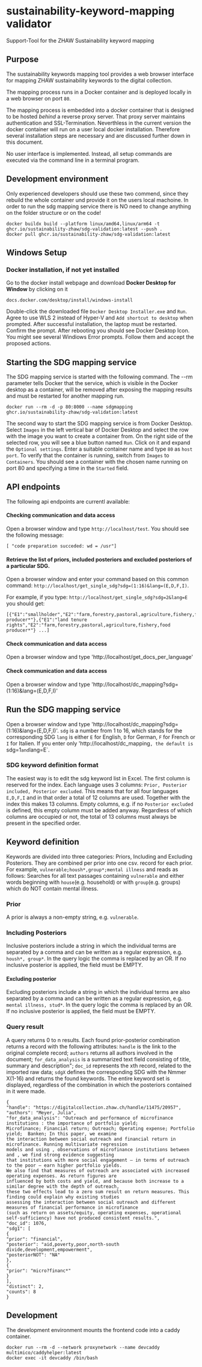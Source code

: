 # sustainability-keyword-mapping validator
Support-Tool for the ZHAW Sustainability keyword mapping

## Purpose

The sustainability keywords mapping tool provides a web browser interface for mapping ZHAW sustainability keywords to the digital collection.

The mapping process runs in a Docker container and is deployed locally in a web browser on port `80`.

The mapping process is embedded into a docker container that is designed to be hosted *behind* a reverse proxy server. That proxy server maintains authentication and SSL-Termination. Neverthless in the current version the docker container will run on a user local docker installation. Therefore several installation steps are necessary and are discussed further down in this document.

No user interface is implemented. Instead, all setup commands are executed via the command line in a terminal program.

## Development environment

Only experienced developers should use these two commend, since they rebuild the whole container und provide it on the users local machoine. 
In order to run the sdg mapping service there is NO need to change anything on the folder structure or on the code!
```
docker buildx build --platform linux/amd64,linux/arm64 -t ghcr.io/sustainability-zhaw/sdg-validation:latest --push .
docker pull ghcr.io/sustainability-zhaw/sdg-validation:latest
```

## Windows Setup

### Docker installation, if not yet installed
Go to the docker install webpage and download **Docker Desktop for Window** by clicking on it
``` 
docs.docker.com/desktop/install/windows-install
```
Double-click the downloaded file `Docker Desktop Installer.exe` and `Run`.
Agree to use WLS 2 instead of Hyper-V and `Add shortcut to desktop` when prompted.
After successful installation, the laptop must be restarted. Confirm the prompt.
After rebooting you should see Docker Desktop Icon.
You might see several Windiows Error prompts. Follow them and accept the proposed actions.

## Starting the SDG mapping service
The SDG mapping service is started with the following command. The --rm parameter tells Docker that the service, which is visible in the Docker desktop as a container, will be removed after exposing the mapping results and must be restarted for another mapping run.
```
docker run --rm -d -p 80:8000 --name sdgmapping ghcr.io/sustainability-zhaw/sdg-validation:latest
```
The second way to start the SDG mapping service is from Docker Desktop. Select `Images` in the left vertical bar of Docker Desktop and select the row with the image you want to create a container from. On the right side of the selected row, you will see a blue button named `Run`. Click on it and expand the `Optional settings`. Enter a suitable container name and type `80` as `host port`. To verify that the container is running, switch from `Images` to `Containers`. You should see a container with the chosen name running on port 80 and specifying a time in the `Started` field.

## API endpoints
The following api endpoints are currentl available:
#### Checking communication and data access
Open a browser window and type `http://localhost/test`.
You should see the following message: 
```
[ "code preparation succeded: wd = /usr"]
```
#### Retrieve the list of priors, included posteriors and excluded posteriors of a particular SDG.
Open a browser window and enter your command based on this common command: `http://localhost/get_single_sdg?sdg=(1:16)&lang=(E,D,F,I)`.

For example, if you type: `http://localhost/get_single_sdg?sdg=2&lang=E` you should get:
```
[{"E1":"smallholder","E2":"farm,forestry,pastoral,agriculture,fishery,food producer*"},{"E1":"land tenure rights","E2":"farm,forestry,pastoral,agriculture,fishery,food producer*"} ...]
```

#### Check communication and data access
Open a browser window and type 'http://localhost/get_docs_per_language'

#### Check communication and data access
Open a browser window and type 'http://localhost/dc_mapping?sdg=(1:16)&lang=(E,D,F,I)'

## Run the SDG mapping service
Open a browser window and type 'http://localhost/dc_mapping?sdg=(1:16)&lang=(E,D,F,I)'.
`sdg` is a number from 1 to 16, which stands for the corresponding SDG
`lang` is either `E` for English, `D` for German, `F` for French or `I` for Italien.
If you enter only 'http://localhost/dc_mapping`, the default is `sdg=1` and `lang=E`.

### SDG keyword definition format
The easiest way is to edit the sdg keyword list in Excel.
The first column is reserved for the index. Each language uses 3 columns: `Prior, Posterior included, Posterior excluded`. This means that for all four languages `E,D,F,I` and in that order a total of 12 columns are used. Together with the index this makes 13 columns. Empty columns, e.g. if no `Posterior excluded` is defined, this empty column must be added anyway. Regardless of which columns are occupied or not, the total of 13 columns must always be present in the specified order.

## Keyword definition
Keywords are divided into three categories: Priors, Including and Excluding Posteriors. They are combined per prior into one csv. record for each prior. For example, `vulnerable;housh*,group*;mental illness` and reads as follows: Searches for all text passages containing `vulnerable` and either words beginning with `house`(e.g. household) or with `group`(e.g. groups) which do NOT contain mental illness.
### Prior
A prior is always a non-empty string, e.g. `vulnerable`. 

### Including Posteriors
Inclusive posteriors include a string in which the individual terms are separated by a comma and can be written as a regular expression, e.g. `housh*, group*`. In the query logic the comma is replaced by an OR.  If no inclusive posterior is applied, the field must be EMPTY.  

#### Excluding posterior
Excluding posteriors include a string in which the individual terms are also separated by a comma and can be written as a regular expression, e.g. `mental illness, stud*`. In the query logic the comma is replaced by an OR. If no inclusive posterior is applied, the field must be EMPTY.    

### Query result
A query returns 0 to n results. Each found prior-posterior combination returns a record with the following attributes: `handle` is the link to the original complete record; `authors` returns all authors involved in the document; `for_data_analysis` is a summarized text field consisting of title, summary and description"; `doc_id` represents the xth record, related to the imported raw data; `sdgX` defines the corresponding SDG with the Nmmer X(1-16) and returns the found keywords. The entire keyword set is displayed, regardless of the combination in which the posteriors contained in it were made. 
```
{
"handle": "https://digitalcollection.zhaw.ch/handle/11475/20957",
"authors": "Meyer, Julia",
"for_data_analysis": "Outreach and performance of microfinance institutions : the importance of portfolio yield; 
Microfinance; Financial return; Outreach; Operating expense; Portfolio yield;  Banken; In this paper, we examine 
the interaction between social outreach and financial return in microfinance. Running multivariate regression 
models and using , observations of microfinance institutions between  and , we find strong evidence suggesting 
that institutions with more social engagement – in terms of outreach to the poor – earn higher portfolio yields. 
We also find that measures of outreach are associated with increased operating expenses. As return figures are 
influenced by both costs and yield, and because both increase to a similar degree with the depth of outreach, 
these two effects lead to a zero sum result on return measures. This finding could explain why existing studies 
assessing the interaction between social outreach and different measures of financial performance in microfinance 
(such as return on assets/equity, operating expenses, operational self-sufficiency) have not produced consistent results.",
"doc_id": 1076,
"sdg1": [
{
"prior": "financial",
"posterior": "aid,poverty,poor,north-south divide,development,empowerment",
"posteriorNOT": "NA"
},
{
"prior": "micro?financ*"
}
],
"distinct": 2,
"counts": 8
}
```

## Development 

The development environment mounts the frontend code into a caddy container. 

```
docker run --rm -d --network proxynetwork --name devcaddy multimico/caddyhelper:latest
docker exec -it devcaddy /bin/bash
```
